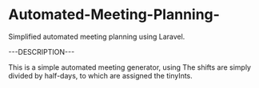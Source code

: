 # Automated-Meeting-Planning-
Simplified automated meeting planning using Laravel.

---DESCRIPTION---

This is a simple automated meeting generator, using 
The shifts are simply divided by half-days, to which are assigned the tinyInts. 
